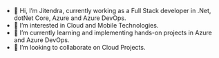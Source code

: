 - 👋 Hi, I’m Jitendra, currently working as a Full Stack developer in .Net, dotNet Core, Azure and Azure DevOps.
- 👀 I’m interested in Cloud and Mobile Technologies.
- 🌱 I’m currently learning and implementing hands-on projects in Azure and Azure DevOps.
- 💞️ I’m looking to collaborate on Cloud Projects.
<!---
jitendra-25/jitendra-25 is a ✨ special ✨ repository because its `README.md` (this file) appears on your GitHub profile.
You can click the Preview link to take a look at your changes.
--->
